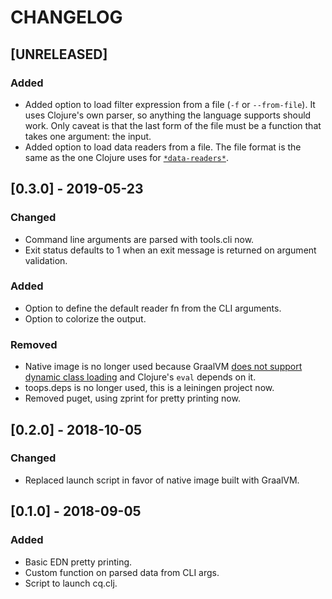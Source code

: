 # CHANGELOG

## [UNRELEASED]
### Added
* Added option to load filter expression from a file (`-f` or `--from-file`). It uses Clojure's own parser, so anything the language supports should work. Only caveat is that the last form of the file must be a function that takes one argument: the input.
* Added option to load data readers from a file. The file format is the same as the one Clojure uses for [`*data-readers*`](https://clojure.github.io/clojure/clojure.core-api.html#clojure.core/%2Adata-readers%2A).

## [0.3.0] - 2019-05-23
### Changed
* Command line arguments are parsed with tools.cli now.
* Exit status defaults to 1 when an exit message is returned on argument validation.

### Added
* Option to define the default reader fn from the CLI arguments.
* Option to colorize the output.

### Removed
* Native image is no longer used because GraalVM [does not support dynamic class loading](https://github.com/oracle/graal/blob/master/substratevm/LIMITATIONS.md#dynamic-class-loading--unloading) and Clojure's `eval` depends on it.
* toops.deps is no longer used, this is a leiningen project now.
* Removed puget, using zprint for pretty printing now.

## [0.2.0] - 2018-10-05
### Changed
* Replaced launch script in favor of native image built with GraalVM.

## [0.1.0] - 2018-09-05
### Added
* Basic EDN pretty printing.
* Custom function on parsed data from CLI args.
* Script to launch cq.clj.
